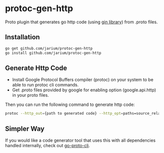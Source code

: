 # protoc-gen-http
Proto plugin that generates go http code (using <a href="https://github.com/gin-gonic/gin" target="_blank">gin library</a>) from .proto files. 

## Installation
```bash
go get github.com/jarium/protoc-gen-http
go install github.com/jarium/protoc-gen-http
``` 

## Generate Http Code
* Install Google Protocol Buffers compiler (protoc) on your system to be able to run protoc cli commands. 
* Get .proto files provided by google for enabling  option (google.api.http) in your proto files.

Then you can run the following command to generate http code:
```bash
protoc --http_out={path to generated code} --http_opt=paths=source_relative --proto_path={path to  option (google.api.http) files} {path to .proto file}
```

## Simpler Way
If you would like a code generator tool that uses this with all dependencies handled internally, check out <a href="https://github.com/jarium/go-proto-cli" target="_blank">go-proto-cli</a>.
